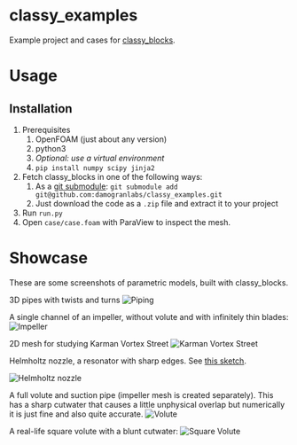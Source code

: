 # classy_examples
Example project and cases for [classy_blocks](https://github.com/damogranlabs/classy_blocks).

# Usage
## Installation
1. Prerequisites
    1. OpenFOAM (just about any version)
    1. python3
    1. _Optional: use a virtual environment_
    1. `pip install numpy scipy jinja2`
1. Fetch classy_blocks in one of the following ways:
    1. As a [git submodule](https://git-scm.com/book/en/v2/Git-Tools-Submodules): `git submodule add git@github.com:damogranlabs/classy_examples.git`
    1. Just download the code as a `.zip` file and extract it to your project
1. Run `run.py`
1. Open `case/case.foam` with ParaView to inspect the mesh.

# Showcase
These are some screenshots of parametric models, built with classy_blocks.

3D pipes with twists and turns
![Piping](https://github.com/FranzBangar/classy_examples/blob/master/showcase/piping.png?raw=true "Piping")

A single channel of an impeller, without volute and with infinitely thin blades:
![Impeller](https://github.com/FranzBangar/classy_examples/blob/master/showcase/impeller.png?raw=true "Impeller")

2D mesh for studying Karman Vortex Street
![Karman Vortex Street](https://github.com/FranzBangar/classy_examples/blob/master/showcase/karman.png?raw=true "Karman vortex street")

Helmholtz nozzle, a resonator with sharp edges. See [this sketch](https://www.researchgate.net/figure/Schematic-diagram-of-a-Helmholtz-oscillator-and-its-operating-principles_fig6_305275686).

![Helmholtz nozzle](https://github.com/FranzBangar/classy_examples/blob/master/showcase/resonator.png?raw=true "Helmholtz resonator")

A full volute and suction pipe (impeller mesh is created separately). This has a sharp cutwater that causes
a little unphysical overlap but numerically it is just fine and also quite accurate.
![Volute](https://github.com/FranzBangar/classy_examples/blob/master/showcase/volute.png?raw=true "Volute")

A real-life square volute with a blunt cutwater:
![Square Volute](https://github.com/FranzBangar/classy_examples/blob/master/showcase/volute_square.png?raw=true "Square Volute")